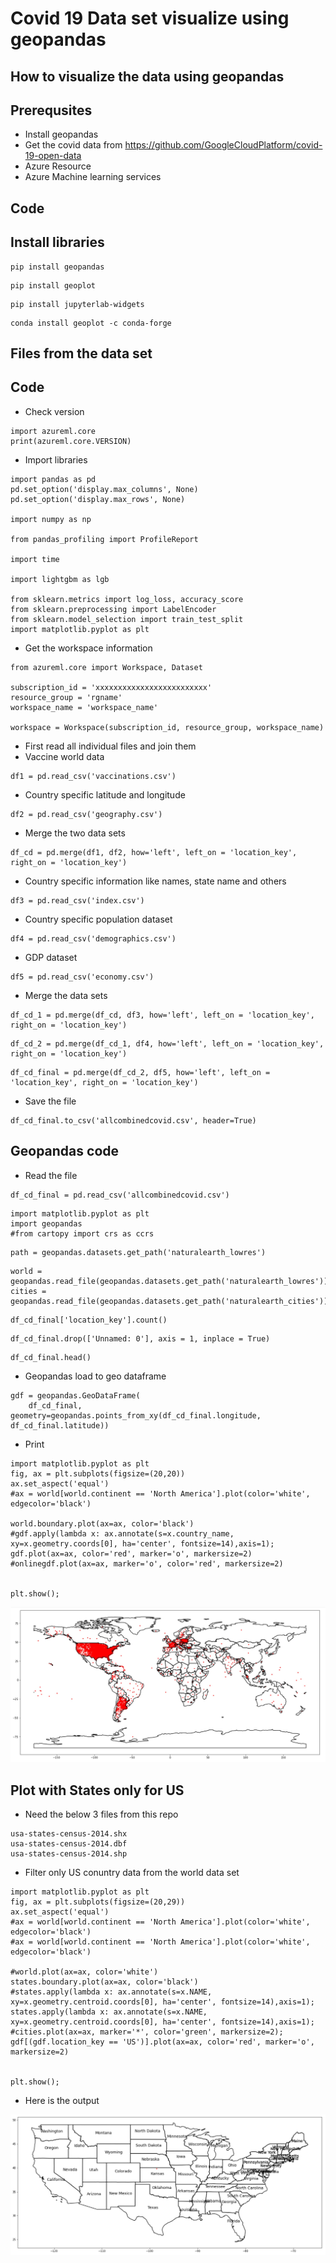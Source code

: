 # Covid 19 Data set visualize using geopandas

## How to visualize the data using geopandas

## Prerequsites

- Install geopandas
- Get the covid data from https://github.com/GoogleCloudPlatform/covid-19-open-data
- Azure Resource
- Azure Machine learning services

## Code

## Install libraries

```
pip install geopandas
```

```
pip install geoplot
```

```
pip install jupyterlab-widgets
```

```
conda install geoplot -c conda-forge
```

## Files from the data set


## Code

- Check version

```
import azureml.core
print(azureml.core.VERSION)
```

- Import libraries

```
import pandas as pd
pd.set_option('display.max_columns', None)
pd.set_option('display.max_rows', None)

import numpy as np

from pandas_profiling import ProfileReport

import time

import lightgbm as lgb

from sklearn.metrics import log_loss, accuracy_score
from sklearn.preprocessing import LabelEncoder
from sklearn.model_selection import train_test_split
import matplotlib.pyplot as plt
```

- Get the workspace information

```
from azureml.core import Workspace, Dataset

subscription_id = 'xxxxxxxxxxxxxxxxxxxxxxxxx'
resource_group = 'rgname'
workspace_name = 'workspace_name'

workspace = Workspace(subscription_id, resource_group, workspace_name)
```

- First read all individual files and join them
- Vaccine world data

```
df1 = pd.read_csv('vaccinations.csv')
```

- Country specific latitude and longitude

```
df2 = pd.read_csv('geography.csv')
```

- Merge the two data sets

```
df_cd = pd.merge(df1, df2, how='left', left_on = 'location_key', right_on = 'location_key')
```

- Country specific information like names, state name and others

```
df3 = pd.read_csv('index.csv')
```

- Country specific population dataset

```
df4 = pd.read_csv('demographics.csv')
```

- GDP dataset

```
df5 = pd.read_csv('economy.csv')
```

- Merge the data sets

```
df_cd_1 = pd.merge(df_cd, df3, how='left', left_on = 'location_key', right_on = 'location_key')
```

```
df_cd_2 = pd.merge(df_cd_1, df4, how='left', left_on = 'location_key', right_on = 'location_key')
```

```
df_cd_final = pd.merge(df_cd_2, df5, how='left', left_on = 'location_key', right_on = 'location_key')
```

- Save the file

```
df_cd_final.to_csv('allcombinedcovid.csv', header=True)
```

## Geopandas code

- Read the file

```
df_cd_final = pd.read_csv('allcombinedcovid.csv')
```

```
import matplotlib.pyplot as plt
import geopandas
#from cartopy import crs as ccrs
```

```
path = geopandas.datasets.get_path('naturalearth_lowres')
```

```
world = geopandas.read_file(geopandas.datasets.get_path('naturalearth_lowres'))
cities = geopandas.read_file(geopandas.datasets.get_path('naturalearth_cities'))
```

```
df_cd_final['location_key'].count()
```

```
df_cd_final.drop(['Unnamed: 0'], axis = 1, inplace = True)
```

```
df_cd_final.head()
```

- Geopandas load to geo dataframe

```
gdf = geopandas.GeoDataFrame(
    df_cd_final, geometry=geopandas.points_from_xy(df_cd_final.longitude, df_cd_final.latitude))
```

- Print

```
import matplotlib.pyplot as plt
fig, ax = plt.subplots(figsize=(20,20))
ax.set_aspect('equal')
#ax = world[world.continent == 'North America'].plot(color='white', edgecolor='black')

world.boundary.plot(ax=ax, color='black')
#gdf.apply(lambda x: ax.annotate(s=x.country_name, xy=x.geometry.coords[0], ha='center', fontsize=14),axis=1);
gdf.plot(ax=ax, color='red', marker='o', markersize=2)
#onlinegdf.plot(ax=ax, marker='o', color='red', markersize=2)


plt.show();
```

![Architecture](https://github.com/balakreshnan/Samples2022/blob/main/Covid/images/covid1.jpg "Architecture")

## Plot with States only for US

- Need the below 3 files from this repo

```
usa-states-census-2014.shx
usa-states-census-2014.dbf
usa-states-census-2014.shp
```

- Filter only US conuntry data from the world data set

```
import matplotlib.pyplot as plt
fig, ax = plt.subplots(figsize=(20,29))
ax.set_aspect('equal')
#ax = world[world.continent == 'North America'].plot(color='white', edgecolor='black')
#ax = world[world.continent == 'North America'].plot(color='white', edgecolor='black')

#world.plot(ax=ax, color='white')
states.boundary.plot(ax=ax, color='black')
#states.apply(lambda x: ax.annotate(s=x.NAME, xy=x.geometry.centroid.coords[0], ha='center', fontsize=14),axis=1);
states.apply(lambda x: ax.annotate(s=x.NAME, xy=x.geometry.centroid.coords[0], ha='center', fontsize=14),axis=1);
#cities.plot(ax=ax, marker='*', color='green', markersize=2);
gdf[(gdf.location_key == 'US')].plot(ax=ax, color='red', marker='o', markersize=2)


plt.show();
```

- Here is the output

![Architecture](https://github.com/balakreshnan/Samples2022/blob/main/Covid/images/covid2.jpg "Architecture")